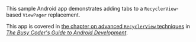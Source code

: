 This sample Android app demonstrates
adding tabs to a `RecyclerView`-based `ViewPager` replacement.

This app is covered in 
[the chapter on advanced `RecyclerView` techniques](https://commonsware.com/Android/previews/advanced-recyclerview)
in [*The Busy Coder's Guide to Android Development*](https://commonsware.com/Android/).

